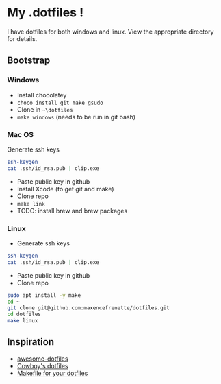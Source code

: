 # My .dotfiles !

I have dotfiles for both windows and linux. View the appropriate directory for details.

## Bootstrap

### Windows

-   Install chocolatey
-   `choco install git make gsudo`
-   Clone in `~\dotfiles`
-   `make windows` (needs to be run in git bash)

### Mac OS

   Generate ssh keys

```bash
ssh-keygen
cat .ssh/id_rsa.pub | clip.exe
```

- Paste public key in github
- Install Xcode (to get git and make)
- Clone repo
- `make link`
- TODO: install brew and brew packages

### Linux

-   Generate ssh keys

```bash
ssh-keygen
cat .ssh/id_rsa.pub | clip.exe
```

- Paste public key in github
- Clone repo

```bash
sudo apt install -y make
cd ~
git clone git@github.com:maxencefrenette/dotfiles.git
cd dotfiles
make linux
```

## Inspiration

-   [awesome-dotfiles](https://github.com/webpro/awesome-dotfiles)
-   [Cowboy's dotfiles](https://github.com/cowboy/dotfiles)
-   [Makefile for your dotfiles](https://polothy.github.io/post/2018-10-09-makefile-dotfiles/)
